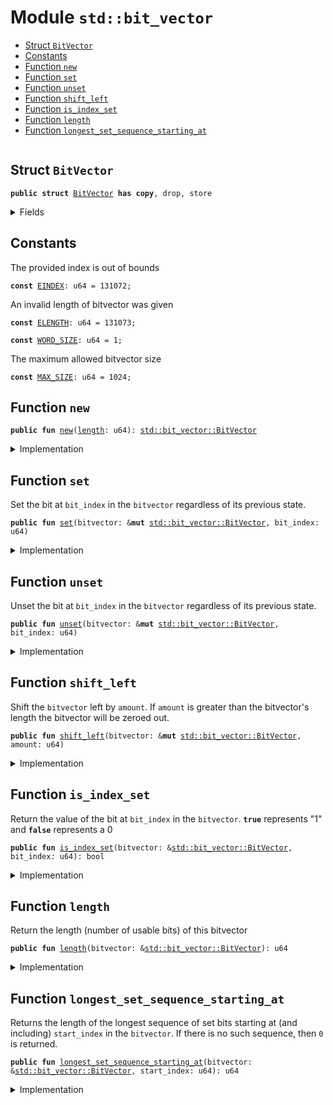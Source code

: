 
<a name="std_bit_vector"></a>

# Module `std::bit_vector`



-  [Struct `BitVector`](#std_bit_vector_BitVector)
-  [Constants](#@Constants_0)
-  [Function `new`](#std_bit_vector_new)
-  [Function `set`](#std_bit_vector_set)
-  [Function `unset`](#std_bit_vector_unset)
-  [Function `shift_left`](#std_bit_vector_shift_left)
-  [Function `is_index_set`](#std_bit_vector_is_index_set)
-  [Function `length`](#std_bit_vector_length)
-  [Function `longest_set_sequence_starting_at`](#std_bit_vector_longest_set_sequence_starting_at)


<pre><code></code></pre>



<a name="std_bit_vector_BitVector"></a>

## Struct `BitVector`



<pre><code><b>public</b> <b>struct</b> <a href="../../dependencies/std/bit_vector.md#std_bit_vector_BitVector">BitVector</a> <b>has</b> <b>copy</b>, drop, store
</code></pre>



<details>
<summary>Fields</summary>


<dl>
<dt>
<code><a href="../../dependencies/std/bit_vector.md#std_bit_vector_length">length</a>: u64</code>
</dt>
<dd>
</dd>
<dt>
<code><a href="../../bit_field/bit_field.md#bit_field_bit_field">bit_field</a>: vector&lt;bool&gt;</code>
</dt>
<dd>
</dd>
</dl>


</details>

<a name="@Constants_0"></a>

## Constants


<a name="std_bit_vector_EINDEX"></a>

The provided index is out of bounds


<pre><code><b>const</b> <a href="../../dependencies/std/bit_vector.md#std_bit_vector_EINDEX">EINDEX</a>: u64 = 131072;
</code></pre>



<a name="std_bit_vector_ELENGTH"></a>

An invalid length of bitvector was given


<pre><code><b>const</b> <a href="../../dependencies/std/bit_vector.md#std_bit_vector_ELENGTH">ELENGTH</a>: u64 = 131073;
</code></pre>



<a name="std_bit_vector_WORD_SIZE"></a>



<pre><code><b>const</b> <a href="../../dependencies/std/bit_vector.md#std_bit_vector_WORD_SIZE">WORD_SIZE</a>: u64 = 1;
</code></pre>



<a name="std_bit_vector_MAX_SIZE"></a>

The maximum allowed bitvector size


<pre><code><b>const</b> <a href="../../dependencies/std/bit_vector.md#std_bit_vector_MAX_SIZE">MAX_SIZE</a>: u64 = 1024;
</code></pre>



<a name="std_bit_vector_new"></a>

## Function `new`



<pre><code><b>public</b> <b>fun</b> <a href="../../dependencies/std/bit_vector.md#std_bit_vector_new">new</a>(<a href="../../dependencies/std/bit_vector.md#std_bit_vector_length">length</a>: u64): <a href="../../dependencies/std/bit_vector.md#std_bit_vector_BitVector">std::bit_vector::BitVector</a>
</code></pre>



<details>
<summary>Implementation</summary>


<pre><code><b>public</b> <b>fun</b> <a href="../../dependencies/std/bit_vector.md#std_bit_vector_new">new</a>(<a href="../../dependencies/std/bit_vector.md#std_bit_vector_length">length</a>: u64): <a href="../../dependencies/std/bit_vector.md#std_bit_vector_BitVector">BitVector</a> {
    <b>assert</b>!(<a href="../../dependencies/std/bit_vector.md#std_bit_vector_length">length</a> &gt; 0, <a href="../../dependencies/std/bit_vector.md#std_bit_vector_ELENGTH">ELENGTH</a>);
    <b>assert</b>!(<a href="../../dependencies/std/bit_vector.md#std_bit_vector_length">length</a> &lt; <a href="../../dependencies/std/bit_vector.md#std_bit_vector_MAX_SIZE">MAX_SIZE</a>, <a href="../../dependencies/std/bit_vector.md#std_bit_vector_ELENGTH">ELENGTH</a>);
    <b>let</b> <b>mut</b> counter = 0;
    <b>let</b> <b>mut</b> <a href="../../bit_field/bit_field.md#bit_field_bit_field">bit_field</a> = vector::empty();
    <b>while</b> (counter &lt; <a href="../../dependencies/std/bit_vector.md#std_bit_vector_length">length</a>) {
        <a href="../../bit_field/bit_field.md#bit_field_bit_field">bit_field</a>.push_back(<b>false</b>);
        counter = counter + 1;
    };
    <a href="../../dependencies/std/bit_vector.md#std_bit_vector_BitVector">BitVector</a> {
        <a href="../../dependencies/std/bit_vector.md#std_bit_vector_length">length</a>,
        <a href="../../bit_field/bit_field.md#bit_field_bit_field">bit_field</a>,
    }
}
</code></pre>



</details>

<a name="std_bit_vector_set"></a>

## Function `set`

Set the bit at <code>bit_index</code> in the <code>bitvector</code> regardless of its previous state.


<pre><code><b>public</b> <b>fun</b> <a href="../../dependencies/std/bit_vector.md#std_bit_vector_set">set</a>(bitvector: &<b>mut</b> <a href="../../dependencies/std/bit_vector.md#std_bit_vector_BitVector">std::bit_vector::BitVector</a>, bit_index: u64)
</code></pre>



<details>
<summary>Implementation</summary>


<pre><code><b>public</b> <b>fun</b> <a href="../../dependencies/std/bit_vector.md#std_bit_vector_set">set</a>(bitvector: &<b>mut</b> <a href="../../dependencies/std/bit_vector.md#std_bit_vector_BitVector">BitVector</a>, bit_index: u64) {
    <b>assert</b>!(bit_index &lt; bitvector.<a href="../../bit_field/bit_field.md#bit_field_bit_field">bit_field</a>.<a href="../../dependencies/std/bit_vector.md#std_bit_vector_length">length</a>(), <a href="../../dependencies/std/bit_vector.md#std_bit_vector_EINDEX">EINDEX</a>);
    <b>let</b> x = &<b>mut</b> bitvector.<a href="../../bit_field/bit_field.md#bit_field_bit_field">bit_field</a>[bit_index];
    *x = <b>true</b>;
}
</code></pre>



</details>

<a name="std_bit_vector_unset"></a>

## Function `unset`

Unset the bit at <code>bit_index</code> in the <code>bitvector</code> regardless of its previous state.


<pre><code><b>public</b> <b>fun</b> <a href="../../dependencies/std/bit_vector.md#std_bit_vector_unset">unset</a>(bitvector: &<b>mut</b> <a href="../../dependencies/std/bit_vector.md#std_bit_vector_BitVector">std::bit_vector::BitVector</a>, bit_index: u64)
</code></pre>



<details>
<summary>Implementation</summary>


<pre><code><b>public</b> <b>fun</b> <a href="../../dependencies/std/bit_vector.md#std_bit_vector_unset">unset</a>(bitvector: &<b>mut</b> <a href="../../dependencies/std/bit_vector.md#std_bit_vector_BitVector">BitVector</a>, bit_index: u64) {
    <b>assert</b>!(bit_index &lt; bitvector.<a href="../../bit_field/bit_field.md#bit_field_bit_field">bit_field</a>.<a href="../../dependencies/std/bit_vector.md#std_bit_vector_length">length</a>(), <a href="../../dependencies/std/bit_vector.md#std_bit_vector_EINDEX">EINDEX</a>);
    <b>let</b> x = &<b>mut</b> bitvector.<a href="../../bit_field/bit_field.md#bit_field_bit_field">bit_field</a>[bit_index];
    *x = <b>false</b>;
}
</code></pre>



</details>

<a name="std_bit_vector_shift_left"></a>

## Function `shift_left`

Shift the <code>bitvector</code> left by <code>amount</code>. If <code>amount</code> is greater than the
bitvector's length the bitvector will be zeroed out.


<pre><code><b>public</b> <b>fun</b> <a href="../../dependencies/std/bit_vector.md#std_bit_vector_shift_left">shift_left</a>(bitvector: &<b>mut</b> <a href="../../dependencies/std/bit_vector.md#std_bit_vector_BitVector">std::bit_vector::BitVector</a>, amount: u64)
</code></pre>



<details>
<summary>Implementation</summary>


<pre><code><b>public</b> <b>fun</b> <a href="../../dependencies/std/bit_vector.md#std_bit_vector_shift_left">shift_left</a>(bitvector: &<b>mut</b> <a href="../../dependencies/std/bit_vector.md#std_bit_vector_BitVector">BitVector</a>, amount: u64) {
    <b>if</b> (amount &gt;= bitvector.<a href="../../dependencies/std/bit_vector.md#std_bit_vector_length">length</a>) {
        <b>let</b> len = bitvector.<a href="../../bit_field/bit_field.md#bit_field_bit_field">bit_field</a>.<a href="../../dependencies/std/bit_vector.md#std_bit_vector_length">length</a>();
        <b>let</b> <b>mut</b> i = 0;
        <b>while</b> (i &lt; len) {
            <b>let</b> elem = &<b>mut</b> bitvector.<a href="../../bit_field/bit_field.md#bit_field_bit_field">bit_field</a>[i];
            *elem = <b>false</b>;
            i = i + 1;
        };
    } <b>else</b> {
        <b>let</b> <b>mut</b> i = amount;
        <b>while</b> (i &lt; bitvector.<a href="../../dependencies/std/bit_vector.md#std_bit_vector_length">length</a>) {
            <b>if</b> (bitvector.<a href="../../dependencies/std/bit_vector.md#std_bit_vector_is_index_set">is_index_set</a>(i)) bitvector.<a href="../../dependencies/std/bit_vector.md#std_bit_vector_set">set</a>(i - amount)
            <b>else</b> bitvector.<a href="../../dependencies/std/bit_vector.md#std_bit_vector_unset">unset</a>(i - amount);
            i = i + 1;
        };
        i = bitvector.<a href="../../dependencies/std/bit_vector.md#std_bit_vector_length">length</a> - amount;
        <b>while</b> (i &lt; bitvector.<a href="../../dependencies/std/bit_vector.md#std_bit_vector_length">length</a>) {
            <a href="../../dependencies/std/bit_vector.md#std_bit_vector_unset">unset</a>(bitvector, i);
            i = i + 1;
        };
    }
}
</code></pre>



</details>

<a name="std_bit_vector_is_index_set"></a>

## Function `is_index_set`

Return the value of the bit at <code>bit_index</code> in the <code>bitvector</code>. <code><b>true</b></code>
represents "1" and <code><b>false</b></code> represents a 0


<pre><code><b>public</b> <b>fun</b> <a href="../../dependencies/std/bit_vector.md#std_bit_vector_is_index_set">is_index_set</a>(bitvector: &<a href="../../dependencies/std/bit_vector.md#std_bit_vector_BitVector">std::bit_vector::BitVector</a>, bit_index: u64): bool
</code></pre>



<details>
<summary>Implementation</summary>


<pre><code><b>public</b> <b>fun</b> <a href="../../dependencies/std/bit_vector.md#std_bit_vector_is_index_set">is_index_set</a>(bitvector: &<a href="../../dependencies/std/bit_vector.md#std_bit_vector_BitVector">BitVector</a>, bit_index: u64): bool {
    <b>assert</b>!(bit_index &lt; bitvector.<a href="../../bit_field/bit_field.md#bit_field_bit_field">bit_field</a>.<a href="../../dependencies/std/bit_vector.md#std_bit_vector_length">length</a>(), <a href="../../dependencies/std/bit_vector.md#std_bit_vector_EINDEX">EINDEX</a>);
    bitvector.<a href="../../bit_field/bit_field.md#bit_field_bit_field">bit_field</a>[bit_index]
}
</code></pre>



</details>

<a name="std_bit_vector_length"></a>

## Function `length`

Return the length (number of usable bits) of this bitvector


<pre><code><b>public</b> <b>fun</b> <a href="../../dependencies/std/bit_vector.md#std_bit_vector_length">length</a>(bitvector: &<a href="../../dependencies/std/bit_vector.md#std_bit_vector_BitVector">std::bit_vector::BitVector</a>): u64
</code></pre>



<details>
<summary>Implementation</summary>


<pre><code><b>public</b> <b>fun</b> <a href="../../dependencies/std/bit_vector.md#std_bit_vector_length">length</a>(bitvector: &<a href="../../dependencies/std/bit_vector.md#std_bit_vector_BitVector">BitVector</a>): u64 {
    bitvector.<a href="../../bit_field/bit_field.md#bit_field_bit_field">bit_field</a>.<a href="../../dependencies/std/bit_vector.md#std_bit_vector_length">length</a>()
}
</code></pre>



</details>

<a name="std_bit_vector_longest_set_sequence_starting_at"></a>

## Function `longest_set_sequence_starting_at`

Returns the length of the longest sequence of set bits starting at (and
including) <code>start_index</code> in the <code>bitvector</code>. If there is no such
sequence, then <code>0</code> is returned.


<pre><code><b>public</b> <b>fun</b> <a href="../../dependencies/std/bit_vector.md#std_bit_vector_longest_set_sequence_starting_at">longest_set_sequence_starting_at</a>(bitvector: &<a href="../../dependencies/std/bit_vector.md#std_bit_vector_BitVector">std::bit_vector::BitVector</a>, start_index: u64): u64
</code></pre>



<details>
<summary>Implementation</summary>


<pre><code><b>public</b> <b>fun</b> <a href="../../dependencies/std/bit_vector.md#std_bit_vector_longest_set_sequence_starting_at">longest_set_sequence_starting_at</a>(bitvector: &<a href="../../dependencies/std/bit_vector.md#std_bit_vector_BitVector">BitVector</a>, start_index: u64): u64 {
    <b>assert</b>!(start_index &lt; bitvector.<a href="../../dependencies/std/bit_vector.md#std_bit_vector_length">length</a>, <a href="../../dependencies/std/bit_vector.md#std_bit_vector_EINDEX">EINDEX</a>);
    <b>let</b> <b>mut</b> index = start_index;
    // Find the greatest index in the vector such that all indices less than it are <a href="../../dependencies/std/bit_vector.md#std_bit_vector_set">set</a>.
    <b>while</b> (index &lt; bitvector.<a href="../../dependencies/std/bit_vector.md#std_bit_vector_length">length</a>) {
        <b>if</b> (!bitvector.<a href="../../dependencies/std/bit_vector.md#std_bit_vector_is_index_set">is_index_set</a>(index)) <b>break</b>;
        index = index + 1;
    };
    index - start_index
}
</code></pre>



</details>
